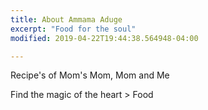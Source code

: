 ```yaml
---
title: About Ammama Aduge
excerpt: "Food for the soul"
modified: 2019-04-22T19:44:38.564948-04:00

---
```



Recipe's of Mom's Mom, Mom and Me

Find the magic of the heart  > Food

